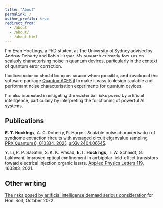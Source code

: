 ```yaml
---
title: "About"
permalink: /
author_profile: true
redirect_from: 
  - /about
  - /about/
  - /about.html
---
```


I'm Evan Hockings, a PhD student at The University of Sydney advised by Andrew Doherty and Robin Harper.
My research currently focuses on scalably characterising noise in quantum devices, particularly in the context of quantum error correction.

I believe science should be open-source where possible, and developed the software package [QuantumACES.jl](https://github.com/evanhockings/QuantumACES.jl) to make it easy to design scalable and performant noise characterisation experiments for quantum devices.

I'm also interested in mitigating the existential risks posed by artificial intelligence, particularly by interpreting the functioning of powerful AI systems.

## Publications

**E. T. Hockings**, A. C. Doherty, R. Harper. Scalable noise characterisation of syndrome extraction circuits with averaged circuit eigenvalue sampling. [PRX Quantum 6, 010334, 2025](https://doi.org/10.1103/PRXQuantum.6.010334). [arXiv:2404.06545](https://arxiv.org/abs/2404.06545).

Y. Li, R. P. Sabatini, S. K. K. Prasad, **E. T. Hockings**, T. W. Schmidt, G. Lakhwani. Improved optical confinement in ambipolar field-effect transistors toward electrical injection organic lasers. [Applied Physics Letters 119, 163303, 2021](https://doi.org/10.1063/5.0063336).

## Other writing

[The risks posed by artificial intelligence demand serious consideration](https://honisoit.com/2022/10/the-risks-posed-by-artificial-intelligence-demand-serious-consideration/) for Honi Soit, October 2022.

